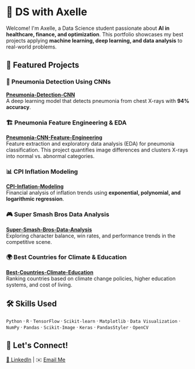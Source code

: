 # 🚀 DS with Axelle 

Welcome! I'm Axelle, a Data Science student passionate about **AI in healthcare, finance, and optimization**. This portfolio showcases my best projects applying **machine learning, deep learning, and data analysis** to real-world problems.  

## 📂 Featured Projects  

### 🔬 Pneumonia Detection Using CNNs  
**[Pneumonia-Detection-CNN](https://github.com/axelle-le-rate/Pneumonia-Detection-CNN)**  
A deep learning model that detects pneumonia from chest X-rays with **94% accuracy**.  

### 🏗️ Pneumonia Feature Engineering & EDA  
**[Pneumonia-CNN-Feature-Engineering](https://github.com/YourGitHubUsername/Pneumonia-CNN-Feature-Engineering)**  
Feature extraction and exploratory data analysis (EDA) for pneumonia classification. This project quantifies image differences and clusters X-rays into normal vs. abnormal categories.  

### 📊 CPI Inflation Modeling  
**[CPI-Inflation-Modeling](https://github.com/YourGitHubUsername/CPI-Inflation-Modeling)**  
Financial analysis of inflation trends using **exponential, polynomial, and logarithmic regression**.  

### 🎮 Super Smash Bros Data Analysis  
**[Super-Smash-Bros-Data-Analysis](https://github.com/YourGitHubUsername/Super-Smash-Bros-Data-Analysis)**  
Exploring character balance, win rates, and performance trends in the competitive scene.  

### 🌍 Best Countries for Climate & Education  
**[Best-Countries-Climate-Education](https://github.com/YourGitHubUsername/Best-Countries-Climate-Education)**  
Ranking countries based on climate change policies, higher education systems, and cost of living.  

## 🛠️ Skills Used  
`Python` · `R` · `TensorFlow` · `Scikit-learn` · `Matplotlib` · `Data Visualization` · `NumPy` · `Pandas` · `Scikit-Image` · `Keras` · `PandasStyler` · `OpenCV`

## 🔗 Let's Connect!  
[💼 LinkedIn](https://linkedin.com/in/yourprofile) | ✉️ [Email Me](mailto:your-email@example.com)
